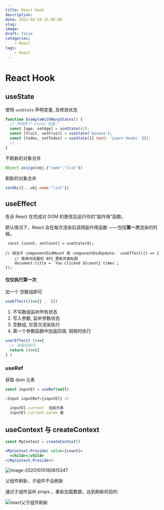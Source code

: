 ```yaml
---
title: React Hook
description: 
date: 2021-04-10 15:00:00
slug: 
image: 
draft: false
categories:
    - React
tags:
    - React
---
```




# React Hook

## useState

使用  `useState` 声明变量, 及修改状态

```js
function ExampleWithManyStates() {
  // 声明多个 state 变量！
  const [age, setAge] = useState(42);
  const [fruit, setFruit] = useState('banana');
  const [todos, setTodos] = useState([{ text: 'Learn Hooks' }]);
  // ...
}
```



不刷新的对象合并

```js
Object.assign(obj,{"name":"list"})
```

刷新的对象合并

```js
setObj({...obj,name:"list"})
```



## useEffect

告诉 React 在完成对 DOM 的更改后运行你的“副作用”函数。

默认情况下，React 会在每次渲染后调用副作用函数 ——包括**第一次**渲染的时候。

```
 const [count, setCount] = useState(0);

// 相当于 componentDidMount 和 componentDidUpdate:  useEffect(() => {    
	// 使用浏览器的 API 更新页面标题    
	document.title = `You clicked ${count} times`; 
});
```

#### 仅仅执行第一次

加一个 空数组即可

```js
useEffect(()=>{} ,  [])
```

1. 不写数组监听所有状态
2. 写入参数, 监听参数状态
3. 空数组, 仅首次渲染执行
4. 第一个参数函数中加返回值, 销毁时执行

```js
userEffect( ()=>{
  // 渲染后执行
  return ()=>{}
} )
```



### useRef

获取 dom 元素

```js
const inputEl = useRef(null)

<Input inputRef={inputEl} />

  inputEl.current  当前元素
  inputEl.current.value 值
```



## useContext 与 createContext

```jsx
const MyContext = createContext()

<MyContext.Provider value={count}>
  <child></child>
</MyContext.Provider>
```

![image-20201010180815347](http://img.golang.space/1602324496378-image-20201010180815347.png)





父组件刷新，子组件不会刷新

通过子组件监听 props ，重新加载数据，达到刷新的目的

![react父子组件刷新](http://img.golang.space/shot-1621254868452.png)